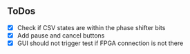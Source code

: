 ## ToDos

- [x] Check if CSV states are within the phase shifter bits
- [x] Add pause and cancel buttons
- [x] GUI should not trigger test if FPGA connection is not there
